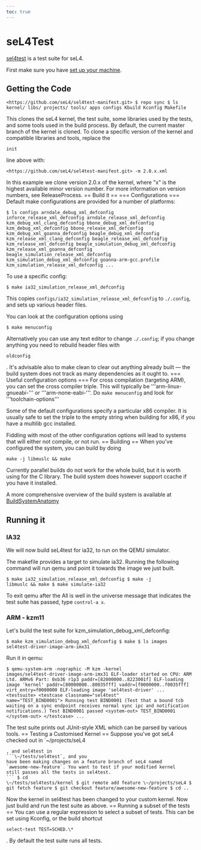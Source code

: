 ```yaml
---
toc: true
---
```

# seL4Test

[sel4test](https://github.com/seL4/sel4test-manifest) is a test suite for seL4.

First make sure you have
[set up your machine](https://wiki.sel4.systems/Getting%20started#Setting_up_your_machine). 

## Getting the Code 

``` $ mkdir sel4test $ cd sel4test $ repo init -u
<https://github.com/seL4/sel4test-manifest.git> $ repo sync $ ls
kernel/ libs/ projects/ tools/ apps configs Kbuild Kconfig Makefile
```

This clones the seL4 kernel, the test suite, some libraries used by the
tests, and some tools used in the build process. By default, the current
master branch of the kernel is cloned. To clone a specific version of
the kernel and compatible libraries and tools, replace the
```repo
init
```
line above with:
``` $ repo init -u
<https://github.com/seL4/sel4test-manifest.git> -m 2.0.x.xml
```

In this example we clone version 2.0.x of the kernel, where "x" is the
highest available minor version number. For more information on version
numbers, see ReleaseProcess. == Build it == === Configurations ===
Default make configurations are provided for a number of platforms:
```
$ ls configs arndale_debug_xml_defconfig
inforce_release_xml_defconfig arndale_release_xml_defconfig
kzm_debug_xml_clang_defconfig bbone_debug_xml_defconfig
kzm_debug_xml_defconfig bbone_release_xml_defconfig
kzm_debug_xml_goanna_defconfig beagle_debug_xml_defconfig
kzm_release_xml_clang_defconfig beagle_release_xml_defconfig
kzm_release_xml_defconfig beagle_simulation_debug_xml_defconfig
kzm_release_xml_goanna_defconfig
beagle_simulation_release_xml_defconfig
kzm_simulation_debug_xml_defconfig goanna-arm-gcc.profile
kzm_simulation_release_xml_defconfig ...
```

To use a specific config:

` $ make ia32_simulation_release_xml_defconfig `

This copies `configs/ia32_simulation_release_xml_defconfig` to
`./.config`, and sets up various header files.

You can look at the configuration options using

` $ make menuconfig `

Alternatively you can use any text editor to change `./.config`; if
you change anything you need to rebuild header files with
```make
oldconfig
```
. It's advisable also to make clean to clear out anything
already built — the build system does not track as many dependencies as
it ought to. === Useful configuration options === For cross compilation
(targeting ARM), you can set the cross compiler triple. This will
typically be '''arm-linux-gnueabi-''' or '''arm-none-eabi-'''. Do
`make menuconfig` and look for '''toolchain-options'''

Some of the default configurations specify a particular x86 compiler. It
is usually safe to set the triple to the empty string when building for
x86, if you have a multilib gcc installed.

Fiddling with most of the other configuration options will lead to
systems that will either not compile, or not run. == Building == When
you've configured the system, you can build by doing

` make -j libmuslc && make `

Currently parallel builds do not work for the whole build, but it is
worth using for the C library. The build system does however support
ccache if you have it installed.

A more comprehensive overview of the build system is available at
[BuildSystemAnatomy](../BuildSystemAnatomy)

## Running it


### IA32
 We will now build seL4test for ia32, to run on the QEMU
simulator.

The makefile provides a target to simulate ia32. Running the following
command will run qemu and point it towards the image we just built.
```
$ make ia32_simulation_release_xml_defconfig $ make -j
libmuslc && make $ make simulate-ia32
```

To exit qemu after the All is well in the universe message that
indicates the test suite has passed, type `control-a x`.

### ARM - kzm11


Let's build the test suite for kzm_simulation_debug_xml_defconfig:
```
$ make kzm_simulation_debug_xml_defconfig $ make $ ls images
sel4test-driver-image-arm-imx31
```

Run it in qemu:
```
$ qemu-system-arm -nographic -M kzm -kernel
images/sel4test-driver-image-arm-imx31 ELF-loader started on CPU: ARM
Ltd. ARMv6 Part: 0xb36 r1p3 paddr=[82000000..8223001f] ELF-loading
image 'kernel' paddr=[80000000..80035fff] vaddr=[f0000000..f0035fff]
virt_entry=f0000000 ELF-loading image 'sel4test-driver' ...
<testsuite> <testcase classname="sel4test"
name="TEST_BIND0001"> Running test BIND0001 (Test that a bound tcb
waiting on a sync endpoint receives normal sync ipc and notification
notifications.) Test BIND0001 passed <system-out> TEST_BIND0001
</system-out> </testcase> ...
```
The test suite prints out
JUnit-style XML which can be parsed by various tools. == Testing a
Customised Kernel == Suppose you've got seL4 checked out in
`\~/projects/seL4
```
, and sel4test in
```\~/tests/sel4test`, and you
have been making changes on a feature branch of seL4 named
`awesome-new-feature`. You want to test if your modified kernel
still passes all the tests in sel4test.
``` $ cd
\~/tests/sel4tests/kernel $ git remote add feature \~/projects/seL4 $
git fetch feature $ git checkout feature/awesome-new-feature $ cd ..
```
Now the kernel in sel4test has been changed to your custom kernel.
Now just build and run the test suite as above. == Running a subset of
the tests == You can use a regular expression to select a subset of
tests. This can be set using Kconfig, or the build shortcut
```make
select-test TEST=SCHED.\*
```
. By default the test suite runs all tests.
